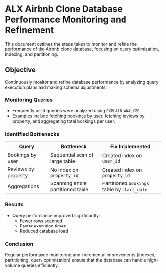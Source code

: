 # ALX Airbnb Clone Database Performance Monitoring and Refinement
This document outlines the steps taken to monitor and refine the performance of the Airbnb clone database, focusing on query optimization, indexing, and partitioning.

## Objective
Continuously monitor and refine database performance by analyzing query execution plans and making schema adjustments.


### Monitoring Queries
- Frequently used queries were analyzed using `EXPLAIN ANALYZE`.
- Examples include fetching bookings by user, fetching reviews by property, and aggregating total bookings per user.

### Identified Bottlenecks

| Query | Bottleneck | Fix Implemented |
|-------|-----------|----------------|
| Bookings by user | Sequential scan of large table | Created index on `user_id` |
| Reviews by property | No index on `property_id` | Created index on `property_id` |
| Aggregations | Scanning entire partitioned table | Partitioned `bookings` table by `start_date` |

### Results

- Query performance improved significantly:
  - Fewer rows scanned
  - Faster execution times
  - Reduced database load

### Conclusion

Regular performance monitoring and incremental improvements (indexes, partitioning, query optimization) ensure that the database can handle high-volume queries efficiently.